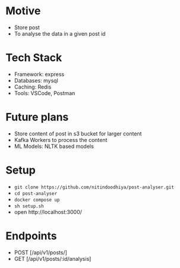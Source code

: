 # Motive
- Store post
- To analyse the data in a given post id

# Tech Stack
- Framework: express
- Databases: mysql 
- Caching: Redis
- Tools: VSCode, Postman

# Future plans
- Store content of post in s3 bucket for larger content
- Kafka Workers to process the content
- ML Models: NLTK based models
  
# Setup
- `git clone https://github.com/nitindoodhiya/post-analyser.git`
- `cd post-analyser`
- `docker compose up`
- `sh setup.sh`
- open http://localhost:3000/

# Endpoints
- POST [/api/v1/posts/]
- GET [/api/v1/posts/:id/analysis]
